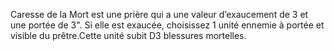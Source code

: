 Caresse de la Mort est une prière qui a une valeur d’exaucement de 3 et une portée de 3". Si elle est exaucée, choisissez 1 unité ennemie à portée et visible du prêtre.Cette unité subit D3 blessures mortelles.